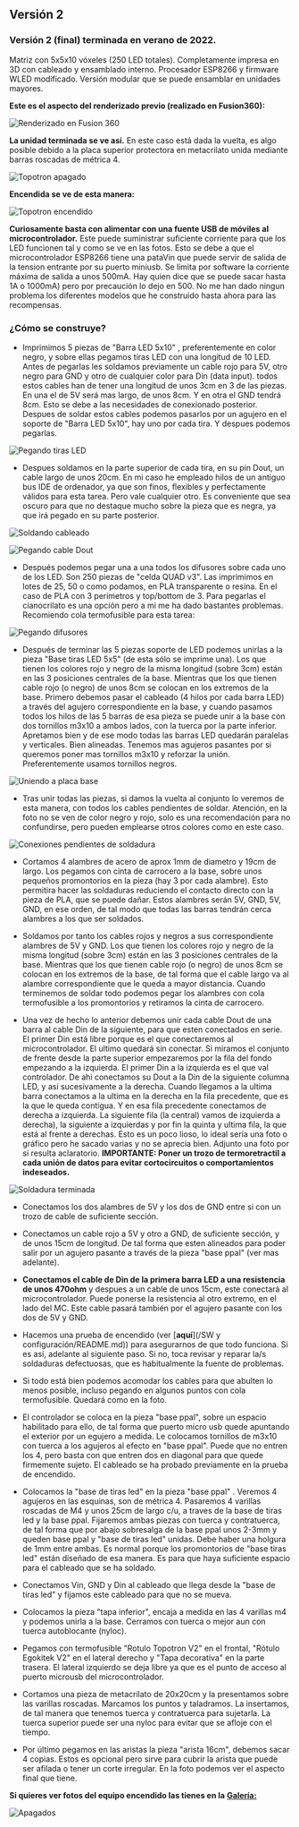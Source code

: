 ## Versión 2


### **Versión 2** (final) terminada en verano de 2022. 
 
Matriz con 5x5x10 vóxeles (250 LED totales). Completamente impresa en 3D con cableado y ensamblado interno. Procesador ESP8266 y firmware WLED modificado. Versión modular que se puede ensamblar en unidades mayores.

**Este es el aspecto del renderizado previo (realizado en Fusion360):**

![Renderizado en Fusion 360](Imagenes/TopotronS1.png)

**La unidad terminada se ve así.** En este caso está dada la vuelta, es algo posible debido a la placa superior protectora en metacrilato unida mediante barras roscadas de métrica 4.

![Topotron apagado](Imagenes/Apagado.png)

**Encendida se ve de esta manera:**

![Topotron encendido](Imagenes/Encendido.png)

**Curiosamente basta con alimentar con una fuente USB de móviles al microcontrolador.** Este puede suministrar suficiente corriente para que los LED funcionen tal y como se ve en las fotos. Esto se debe a que el microcontrolador ESP8266 tiene una pataVin que puede servir de salida de la tension entrante por su puerto miniusb. Se limita por software la corriente máxima de salida a unos 500mA. Hay quien dice que se puede sacar hasta 1A o 1000mA) pero por precaución lo dejo en 500. No me han dado ningun problema los diferentes modelos que he construido hasta ahora para las recompensas.

### ¿Cómo se construye?

- Imprimimos 5 piezas de "Barra LED 5x10" , preferentemente en color negro, y sobre ellas pegamos tiras LED con una longitud de 10 LED. Antes de pegarlas les soldamos previamente un cable rojo para 5V, otro negro para GND y otro de cualquier color para Din (data input). todos estos cables han de tener una longitud de unos 3cm en 3 de las piezas. En una el de 5V será mas largo, de unos 8cm. Y en otra el GND tendrá 8cm. Esto se debe a las necesidades de conexionado posterior. Despues de soldar estos cables podemos pasarlos por un agujero en el soporte de "Barra LED 5x10", hay uno por cada tira. Y despues podemos pegarlas.

![Pegando tiras LED](Imagenes/Pegandotirasled.png)

- Despues soldamos en la parte superior de cada tira, en su pin Dout, un cable largo de unos 20cm. En mi caso he empleado hilos de un antiguo bus IDE de ordenador, ya que son finos, flexibles y perfectamente válidos para esta tarea. Pero vale cualquier otro. Es conveniente que sea oscuro para que no destaque mucho sobre la pieza que es negra, ya que irá pegado en su parte posterior.

![Soldando cableado](Imagenes/Soldandocableado.png)

![Pegando cable Dout](Imagenes/Pegandocabledout.png)

- Después podemos pegar una a una todos los difusores sobre cada uno de los LED. Son 250 piezas de "celda QUAD v3". Las imprimimos en lotes de 25, 50 o como podamos, en PLA transparente o resina. En el caso de PLA con 3 perímetros y top/bottom de 3. Para pegarlas  el cianocrilato es una opción pero a mi me ha dado bastantes problemas. Recomiendo cola termofusible para esta tarea:

![Pegando difusores](Imagenes/Pegandodifusores.png)

- Después de terminar las 5 piezas soporte de LED podemos unirlas a la pieza "Base tiras LED 5x5" (de esta sólo se imprime una). Los que tienen los colores rojo y negro de la misma longitud (sobre 3cm) están en las 3 posiciones centrales de la base. Mientras que los que tienen cable rojo (o negro) de unos 8cm se colocan en los extremos de la base. Primero debemos pasar el cableado (4 hilos por cada barra LED) a través del agujero correspondiente en la base, y cuando pasamos todos los hilos de las 5 barras de esa pieza se puede unir a la base con dos tornillos m3x10 a ambos lados, con la tuerca por la parte inferior. Apretamos bien y de ese modo todas las barras LED quedarán paralelas y verticales. Bien alineadas. Tenemos mas agujeros pasantes por si queremos poner mas tornillos m3x10 y reforzar la unión. Preferentemente usamos tornillos negros.

![Uniendo a placa base](Imagenes/Uniendoaplacabase.png)

- Tras unir todas las piezas, si damos la vuelta al conjunto lo veremos de esta manera, con todos los cables pendientes de soldar. Atención, en la foto no se ven de color negro y rojo, solo es una recomendación para no confundirse, pero pueden emplearse otros colores como en este caso.

![Conexiones pendientes de soldadura](Imagenes/Conexionespdtessoldadura.png)

- Cortamos 4 alambres de acero de aprox 1mm de diametro y 19cm de largo. Los pegamos con cinta de carrocero a la base, sobre unos pequeños promontorios en la pieza (hay 3 por cada alambre). Esto permitira hacer las soldaduras reduciendo el contacto directo con la pieza de PLA, que se puede dañar. Estos alambres serán 5V, GND, 5V, GND, en ese orden, de tal modo que todas las barras tendrán cerca alambres a los que ser soldados.

- Soldamos por tanto los cables rojos y negros a sus correspondiente alambres de 5V y GND. Los que tienen los colores rojo y negro de la misma longitud (sobre 3cm) están en las 3 posiciones centrales de la base. Mientras que los que tienen cable rojo (o negro) de unos 8cm se colocan en los extremos de la base, de tal forma que el cable largo va al alambre correspondiente que le queda a mayor distancia. Cuando terminemos de soldar todo podemos pegar los alambres con cola termofusible a los promontorios y retiramos la cinta de carrocero.

- Una vez de hecho lo anterior debemos unir cada cable Dout de una barra al cable Din de la siguiente, para que esten conectados en serie. El primer Din está libre porque es el que conectaremos al microcontrolador. El ultimo quedará sin conectar. Si miramos el conjunto de frente desde la parte superior empezaremos por la fila del fondo empezando a la izquierda. El primer Din a la izquierda es el que val controlador. De ahi conectamos su Dout a la Din de la siguiente columna LED, y asi sucesivamente a la derecha. Cuando llegamos a la ultima barra conectamos a la ultima en la derecha en la fila precedente, que es la que le queda contigua. Y en esa fila precedente conectamos de derecha a izquierda. La siguiente fila (la central) vamos de izquierda a derecha), la siguiente a izquierdas y por fin la quinta y ultima fila, la que está al frente a derechas. Esto es un poco lioso, lo ideal sería una foto o gráfico pero he sacado varias y no se aprecia bien. Adjunto una foto por si resulta aclaratorio. **IMPORTANTE: Poner un trozo de termoretractil a cada unión de datos para evitar cortocircuitos o comportamientos indeseados.**

![Soldadura terminada](Imagenes/Soldaduraterminada.png)

- Conectamos los dos alambres de 5V y los dos de GND entre si con un trozo de cable de suficiente sección.

- Conectamos un cable rojo a 5V y otro a GND, de suficiente sección, y de unos 15cm de longitud. De tal forma que esten alineados para poder salir por un agujero pasante a través de la pieza "base ppal" (ver mas adelante).

- **Conectamos el cable de Din de la primera barra LED a una resistencia de unos 470ohm** y despues a un cable de unos 15cm, este conectará al microcontrolador. Puede ponerse la resistencia al otro extremo, en el lado del MC. Este cable pasará también por el agujero pasante con los dos de 5V y GND.

- Hacemos una prueba de encendido (ver [**aquí**](/SW y configuración/README.md)) para asegurarnos de que todo funciona. Si es así, adelante al siguiente paso. Si no, toca revisar y reparar la/s soldaduras defectuosas, que es habitualmente la fuente de problemas.

- Si todo está bien podemos acomodar los cables para que abulten lo menos posible, incluso pegando en algunos puntos con cola termofusible. Quedará como en la foto.

- El controlador se coloca en la pieza "base ppal", sobre un espacio habilitado para ello, de tal forma que puerto micro usb quede apuntando el exterior por un egujero a medida. Le colocamos tornillos de m3x10 con tuerca a los agujeros al efecto en "base ppal". Puede que no entren los 4, pero basta con que entren dos en diagonal para que quede firmemente sujeto. El cableado se ha probado previamente en la prueba de encendido.

- Colocamos la "base de tiras led" en la pieza "base ppal" . Veremos 4 agujeros en las esquinas, son de métrica 4. Pasaremos 4 varillas roscadas de M4 y unos 25cm de largo c/u, a traves de la base de tiras led y la base ppal. Fijaremos ambas piezas con tuerca y contratuerca, de tal forma que por abajo sobresalga de la base ppal unos 2-3mm y queden base ppal y "base de tiras led" unidas. Debe haber una holgura de 1mm entre ambas. Es normal porque los promontorios de "base tiras led" están diseñado de esa manera. Es para que haya suficiente espacio para el cableado que se ha soldado.

- Conectamos Vin, GND y Din al cableado que llega desde la "base de tiras led" y fijamos este cableado para que no se mueva.

- Colocamos la pieza "tapa inferior", encaja a medida en las 4 varillas m4 y podemos unirla a la base. Cerramos con tuerca o mejor aun con tuerca autoblocante (nyloc).

- Pegamos con termofusible "Rotulo Topotron V2" en el frontal, "Rótulo Egokitek V2" en el lateral derecho y "Tapa decorativa" en la parte trasera. El lateral izquierdo se deja libre ya que es el punto de acceso al puerto microusb del microcontrolador.

- Cortamos una pieza de metacrilato de 20x20cm y la presentamos sobre las varillas roscadas. Marcamos los puntos y taladramos. La insertamos, de tal manera que tenemos tuerca y contratuerca para sujetarla. La tuerca superior puede ser una nyloc para evitar que se afloje con el tiempo.

- Por último pegamos en las aristas la pieza "arista 16cm", debemos sacar 4 copias. Estos es opcional pero sirve para cubrir la arista que puede ser afilada o tener un corte irregular. En la foto podemos ver el aspecto final que tiene. 
 

**Si quieres ver fotos del equipo encendido las tienes en la**  [**Galería:**](/Galería)

![Apagados](Imagenes/Apagados.png)







